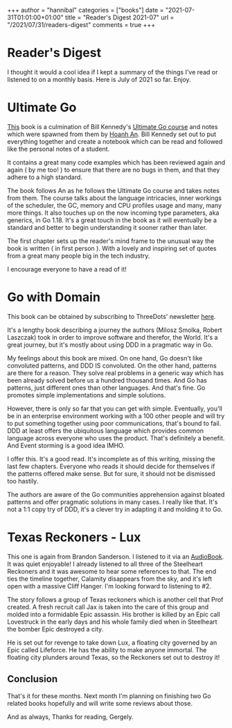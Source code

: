 +++
author = "hannibal"
categories = ["books"]
date = "2021-07-31T01:01:00+01:00"
title = "Reader's Digest 2021-07"
url = "/2021/07/31/readers-digest"
comments = true
+++

# Reader's Digest

I thought it would a cool idea if I kept a summary of the things I've read or listened to on a monthly
basis. Here is July of 2021 so far. Enjoy.

# Ultimate Go

[This](https://www.amazon.com/Ultimate-Go-Notebook-William-Kennedy/dp/1737384426/ref=sr_1_3?crid=3EYE58E3G0EO3&dchild=1&keywords=go+ultimate+notebook&qid=1630309494&sprefix=go+ultimate+%2Caps%2C244&sr=8-3) book is a culmination of Bill Kennedy's [Ultimate Go course](https://www.oreilly.com/library/view/ultimate-go-programming/9780135261651/) and notes
which were spawned from them by [Hoanh An](https://hoanhan.co/). Bill Kennedy set out to put everything together and create
a notebook which can be read and followed like the personal notes of a student.

It contains a great many code examples which has been reviewed again and again ( by me too! ) to ensure that
there are no bugs in them, and that they adhere to a high standard.

The book follows An as he follows the Ultimate Go course and takes notes from them. The course talks about
the language intricacies, inner workings of the scheduler, the GC, memory and CPU profiles usage and many, many more things.
It also touches up on the now incoming type parameters, aka generics, in Go 1.18. It's a great touch in the book
as it will eventually be a standard and better to begin understanding it sooner rather than later.

The first chapter sets up the reader's mind frame to the unusual way the book is written ( in first person ). With a
lovely and inspiring set of quotes from a great many people big in the tech industry.

I encourage everyone to have a read of it!

# Go with Domain

This book can be obtained by subscribing to ThreeDots' newsletter [here](https://threedots.tech/go-with-the-domain/).

It's a lengthy book describing a journey the authors (Milosz Smolka, Robert Laszczak) took in order to improve software
and therefor, the World. It's a great journey, but it's mostly about using DDD in a pragmatic way in Go.

My feelings about this book are mixed. On one hand, Go doesn't like convoluted patterns, and DDD IS convoluted. On the other
hand, patterns are there for a reason. They solve real problems in a generic way which has been already solved before us
a hundred thousand times. And Go has patterns, just different ones than other languages. And that's fine. Go promotes
simple implementations and simple solutions.

However, there is only so far that you can get with simple. Eventually, you'll be in an enterprise environment working with
a 100 other people and will try to put something together using poor communications, that's bound to fail. DDD at least
offers the ubiquitous language which provides common language across everyone who uses the product. That's definitely a
benefit. And Event storming is a good idea IMHO.

I offer this. It's a good read. It's incomplete as of this writing, missing the last few chapters. Everyone who reads it
should decide for themselves if the patterns offered make sense. But for sure, it should not be dismissed too hastily.

The authors are aware of the Go communities apprehension against bloated patterns and offer pragmatic solutions in many
cases. I really like that. It's not a 1:1 copy try of DDD, it's a clever try in adapting it and molding it to Go.

# Texas Reckoners - Lux

This one is again from Brandon Sanderson. I listened to it via an [AudioBook](https://www.amazon.com/Lux-A-Texas-Reckoners-Novel/dp/B0979GXN82/ref=sr_1_1?crid=2I2N0HTFOKJ1C&dchild=1&keywords=texas+reckoners&qid=1630309057&sprefix=texas+rek%2Caps%2C242&sr=8-1). It was quiet enjoyable! I
already listened to all three of the Steelheart Reckoners and it was awesome to hear some references to that.
The end ties the timeline together, Calamity disappears from the sky, and it's left open with a massive Cliff Hanger.
I'm looking forward to listening to #2.

The story follows a group of Texas reckoners which is another cell that Prof created. A fresh recruit call Jax is taken
into the care of this group and molded into a formidable Epic assassin. His brother is killed by an Epic call Lovestruck
in the early days and his whole family died when in Steelheart the bomber Epic destroyed a city.

He is set out for revenge to take down Lux, a floating city governed by an Epic called Lifeforce. He has the ability to
make anyone immortal. The floating city plunders around Texas, so the Reckoners set out to destroy it!

## Conclusion

That's it for these months. Next month I'm planning on finishing two Go related books hopefully and will write some reviews
about those.

And as always,
Thanks for reading,
Gergely.
